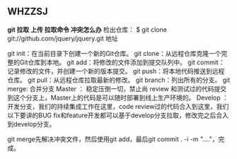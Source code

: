 

## WHZZSJ
**git 拉取 上传 拉取命令 冲突怎么办**
检出仓库：  $ git clone git://github.com/jquery/jquery.git 地址


git init：在当前目录下创建一个新的Git仓库。
git clone：从远程仓库克隆一个完整的Git仓库到本地。
git add：将修改的文件添加到提交队列中。
git commit：记录修改的文件，并创建一个新的版本提交。
git push：将本地代码推送到远程仓库。
git pull：从远程仓库拉取最新的修改。
git branch：列出所有的分支。
git merge: 合并分支
Master ： 稳定压倒一切，禁止尚 review 和测试过的代码提交到这个分支上，Master上的代码是可以随时部署到线上生产环境的。
Develop ：开发分支，我们的持续集成工作在这里，code review过的代码合入到这里，我们以下要讲的BUG fix和feature开发都可以基于develop分支拉取，修改完之后合入到develop分支。


git merge先解决冲突文件，然后使用git add，最后git commit . -i -m "...."，完成。